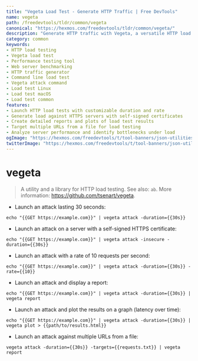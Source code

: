 ```yaml
---
title: "Vegeta Load Test - Generate HTTP Traffic | Free DevTools"
name: vegeta
path: /freedevtools/tldr/common/vegeta
canonical: "https://hexmos.com/freedevtools/tldr/common/vegeta/"
description: "Generate HTTP traffic with Vegeta, a versatile HTTP load testing tool. Analyze web server performance and identify bottlenecks. Free online tool, no registration required."
category: common
keywords:
- HTTP load testing
- Vegeta load test
- Performance testing tool
- Web server benchmarking
- HTTP traffic generator
- Command line load test
- Vegeta attack command
- Load test Linux
- Load test macOS
- Load test common
features:
- Launch HTTP load tests with customizable duration and rate
- Generate load against HTTPS servers with self-signed certificates
- Create detailed reports and plots of load test results
- Target multiple URLs from a file for load testing
- Analyze server performance and identify bottlenecks under load
ogImage: "https://hexmos.com/freedevtools/t/tool-banners/json-utilities-banner.png"
twitterImage: "https://hexmos.com/freedevtools/t/tool-banners/json-utilities-banner.png"
---
```


# vegeta

> A utility and a library for HTTP load testing.
> See also: `ab`.
> More information: <https://github.com/tsenart/vegeta>.

- Launch an attack lasting 30 seconds:

`echo "{{GET https://example.com}}" | vegeta attack -duration={{30s}}`

- Launch an attack on a server with a self-signed HTTPS certificate:

`echo "{{GET https://example.com}}" | vegeta attack -insecure -duration={{30s}}`

- Launch an attack with a rate of 10 requests per second:

`echo "{{GET https://example.com}}" | vegeta attack -duration={{30s}} -rate={{10}}`

- Launch an attack and display a report:

`echo "{{GET https://example.com}}" | vegeta attack -duration={{30s}} | vegeta report`

- Launch an attack and plot the results on a graph (latency over time):

`echo "{{GET https://example.com}}" | vegeta attack -duration={{30s}} | vegeta plot > {{path/to/results.html}}`

- Launch an attack against multiple URLs from a file:

`vegeta attack -duration={{30s}} -targets={{requests.txt}} | vegeta report`
